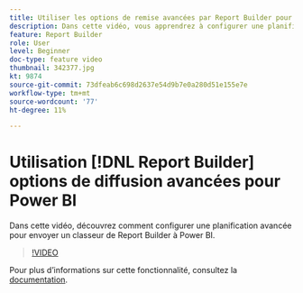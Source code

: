 ```yaml
---
title: Utiliser les options de remise avancées par Report Builder pour les Power BI
description: Dans cette vidéo, vous apprendrez à configurer une planification avancée pour envoyer un classeur de Report Builder à Power BI.
feature: Report Builder
role: User
level: Beginner
doc-type: feature video
thumbnail: 342377.jpg
kt: 9874
source-git-commit: 73dfeab6c698d2637e54d9b7e0a280d51e155e7e
workflow-type: tm+mt
source-wordcount: '77'
ht-degree: 11%

---
```



# Utilisation [!DNL Report Builder] options de diffusion avancées pour Power BI

Dans cette vidéo, découvrez comment configurer une planification avancée pour envoyer un classeur de Report Builder à Power BI.

>[!VIDEO](https://video.tv.adobe.com/v/342377/?quality=12&learn=on)

Pour plus dʼinformations sur cette fonctionnalité, consultez la [documentation](https://experienceleague.adobe.com/docs/analytics/analyze/report-builder/publish-powerbi/power-bi.html?lang=en).